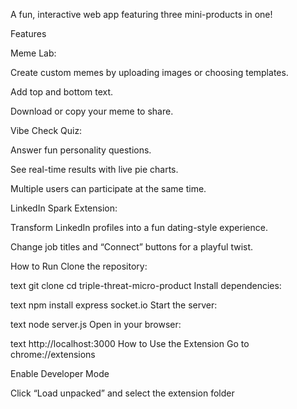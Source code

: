 A fun, interactive web app featuring three mini-products in one!

Features


Meme Lab:

Create custom memes by uploading images or choosing templates.

Add top and bottom text.

Download or copy your meme to share.



Vibe Check Quiz:

Answer fun personality questions.

See real-time results with live pie charts.

Multiple users can participate at the same time.



LinkedIn Spark Extension:

Transform LinkedIn profiles into a fun dating-style experience.

Change job titles and “Connect” buttons for a playful twist.


How to Run
Clone the repository:

text
git clone <your-repo-url>
cd triple-threat-micro-product
Install dependencies:

text
npm install express socket.io
Start the server:

text
node server.js
Open in your browser:

text
http://localhost:3000
How to Use the Extension
Go to chrome://extensions

Enable Developer Mode

Click “Load unpacked” and select the extension folder

